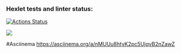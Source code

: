 ### Hexlet tests and linter status:
[![Actions Status](https://github.com/Andrei-Kotliakov/python-project-49/actions/workflows/hexlet-check.yml/badge.svg)](https://github.com/Andrei-Kotliakov/python-project-49/actions)

<a href="https://codeclimate.com/github/Andrei-Kotliakov/python-project-49/maintainability"><img src="https://api.codeclimate.com/v1/badges/c4c6a342300a63d47374/maintainability" /></a>

#Asciinema
https://asciinema.org/a/nMUUu8htyK2pc5UjqvB2nZawZ
